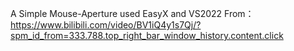 A Simple Mouse-Aperture used EasyX and VS2022
From：https://www.bilibili.com/video/BV1iQ4y1s7Qj/?spm_id_from=333.788.top_right_bar_window_history.content.click
